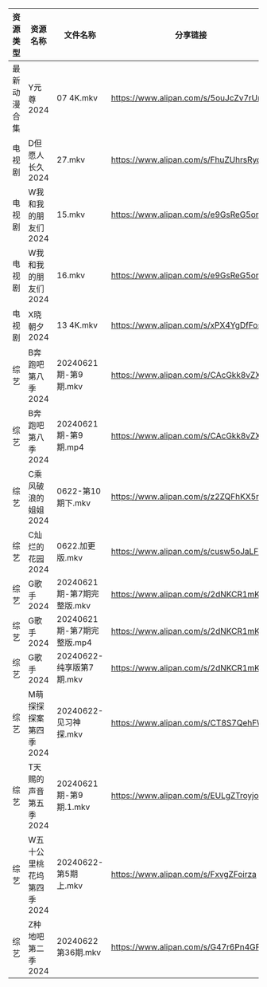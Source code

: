 | 资源类型   | 资源名称            | 文件名称                 | 分享链接                                 | 更新时间                |
| ------ | --------------- | -------------------- | ------------------------------------ | ------------------- |
| 最新动漫合集 | Y元尊2024         | 07 4K.mkv            | https://www.alipan.com/s/5ouJcZv7rUn | 2024-06-22 19:09:52 |
| 电视剧    | D但愿人长久2024      | 27.mkv               | https://www.alipan.com/s/FhuZUhrsRyc | 2024-06-22 00:05:11 |
| 电视剧    | W我和我的朋友们2024    | 15.mkv               | https://www.alipan.com/s/e9GsReG5oro | 2024-06-22 14:07:07 |
| 电视剧    | W我和我的朋友们2024    | 16.mkv               | https://www.alipan.com/s/e9GsReG5oro | 2024-06-22 14:07:07 |
| 电视剧    | X晓朝夕2024        | 13 4K.mkv            | https://www.alipan.com/s/xPX4YgDfFos | 2024-06-22 14:07:28 |
| 综艺     | B奔跑吧第八季2024     | 20240621期-第9期.mkv    | https://www.alipan.com/s/CAcGkk8vZXT | 2024-06-22 08:06:54 |
| 综艺     | B奔跑吧第八季2024     | 20240621期-第9期.mp4    | https://www.alipan.com/s/CAcGkk8vZXT | 2024-06-22 00:07:03 |
| 综艺     | C乘风破浪的姐姐2024    | 0622-第10期下.mkv       | https://www.alipan.com/s/z2ZQFhKX5nR | 2024-06-22 14:07:44 |
| 综艺     | C灿烂的花园2024      | 0622.加更版.mkv         | https://www.alipan.com/s/cusw5oJaLFV | 2024-06-22 14:07:49 |
| 综艺     | G歌手2024         | 20240621期-第7期完整版.mkv | https://www.alipan.com/s/2dNKCR1mK3D | 2024-06-22 08:07:13 |
| 综艺     | G歌手2024         | 20240621期-第7期完整版.mp4 | https://www.alipan.com/s/2dNKCR1mK3D | 2024-06-22 00:07:25 |
| 综艺     | G歌手2024         | 20240622-纯享版第7期.mkv  | https://www.alipan.com/s/2dNKCR1mK3D | 2024-06-22 14:07:52 |
| 综艺     | M萌探探探案第四季2024   | 20240622-见习神探.mkv    | https://www.alipan.com/s/CT8S7QehFWz | 2024-06-22 14:08:24 |
| 综艺     | T天赐的声音第五季2024   | 20240621期-第9期.1.mkv  | https://www.alipan.com/s/EULgZTroyjo | 2024-06-22 08:08:02 |
| 综艺     | W五十公里桃花坞第四季2024 | 20240622-第5期上.mkv    | https://www.alipan.com/s/FxvgZFoirza | 2024-06-22 14:08:55 |
| 综艺     | Z种地吧第二季2024     | 20240622第36期.mkv     | https://www.alipan.com/s/G47r6Pn4GFV | 2024-06-22 14:09:15 |
